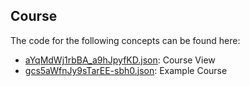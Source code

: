 ## Course

The code for the following concepts can be found here: 
- [aYqMdWj1rbBA\_a9hJpyfKD.json](aYqMdWj1rbBA_a9hJpyfKD.json): Course View
- [gcs5aWfnJy9sTarEE\-sbh0.json](gcs5aWfnJy9sTarEE-sbh0.json): Example Course
